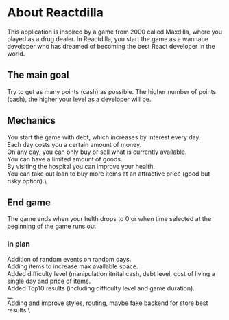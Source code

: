 # About Reactdilla

This application is inspired by a game from 2000 called Maxdilla, where you played as a drug dealer.
In Reactdilla, you start the game as a wannabe developer who has dreamed of becoming the best React developer in the world.

## The main goal

Try to get as many points (cash) as possible. The higher number of points (cash), the higher your level as a developer will be. 

## Mechanics

You start the game with debt, which increases by interest every day.\
Each day costs you a certain amount of money.\
On any day, you can only buy or sell what is currently available.\
You can have a limited amount of goods.\
By visiting the hospital you can improve your health.\
You can take out loan to buy more items at an attractive price (good but risky option).\

## End game

The game ends when your helth drops to 0 or when time selected at the beginning of the game runs out

### In plan
Addition of random events on random days.\
Adding items to increase max available space.\
Added difficulty level (manipulation itnital cash, debt level, cost of living a single day and price of items.\
Added Top10 results (including difficulty level and game duration).\
__ \
Adding and improve styles, routing, maybe fake backend for store best results.\




